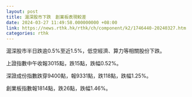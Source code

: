 ```yaml
---
layout: post
title: 滬深股市下跌　創業板表現較差
date: 2024-03-27 11:49:58.000000000 +08:00
link: https://news.rthk.hk/rthk/ch/component/k2/1746440-20240327.htm
categories: rthk
---
```


滬深股市半日跌逾0.5%至近1.5%，低空經濟、算力等相關股份下跌。

上證指數中午收報3015點，跌15點，跌幅0.52%。

深證成份指數跌穿9400點，報9331點，跌118點，跌幅1.25%。

創業板指數報1814點，跌26點，跌幅1.46%。
